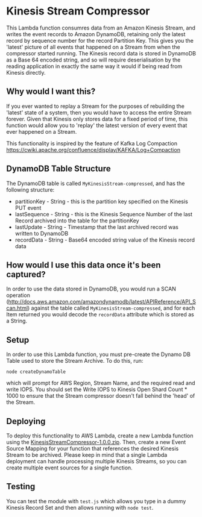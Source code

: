 # Kinesis Stream Compressor

This Lambda function consumres data from an Amazon Kinesis Stream, and writes the event records to Amazon DynamoDB, retaining only the latest record by sequence number for the record Partition Key. This gives you the 'latest' picture of all events that happened on a Stream from when the compressor started running. The Kinesis record data is stored in DynamoDB as a Base 64 encoded string, and so will require deserialisation by the reading application in exactly the same way it would if being read from Kinesis directly. 

## Why would I want this?

If you ever wanted to replay a Stream for the purposes of rebuilding the 'latest' state of a system, then you would have to access the entire Stream forever. Given that Kinesis only stores data for a fixed period of time, this function would allow you to 'replay' the latest version of every event that ever happened on a Stream.

This functionality is inspired by the feature of Kafka Log Compaction https://cwiki.apache.org/confluence/display/KAFKA/Log+Compaction 


## DynamoDB Table Structure

The DynamoDB table is called ```MyKinesisStream-compressed```, and has the following structure:

* partitionKey - String - this is the partition key specified on the Kinesis PUT event
* lastSequence - String - this is the Kinesis Sequence Number of the last Record archived into the table for the partitionKey
* lastUpdate - String - Timestamp that the last archived record was written to DynamoDB
* recordData - String - Base64 encoded string value of the Kinesis record data

## How would I use this data once it's been captured?

In order to use the data stored in DynamoDB, you would run a SCAN operation (http://docs.aws.amazon.com/amazondynamodb/latest/APIReference/API_Scan.html) against the table called ```MyKinesisStream-compressed```, and for each Item returned you would decode the ```recordData``` attribute which is stored as a String.

## Setup

In order to use this Lambda function, you must pre-create the Dynamo DB Table used to store the Stream Archive. To do this, run:

```
node createDynamoTable
```

which will prompt for AWS Region, Stream Name, and the required read and write IOPS. You should set the Write IOPS to Kinesis Open Shard Count * 1000 to ensure that the Stream compressor doesn't fall behind the 'head' of the Stream.

## Deploying

To deploy this functionality to AWS Lambda, create a new Lambda function using the [KinesisStreamCompressor-1.0.0.zip](dist/KinesisStreamCompressor-1.0.0.zip). Then, create a new Event Source Mapping for your function that references the desired Kinesis Stream to be archived. Please keep in mind that a single Lambda deployment can handle processing multiple Kinesis Streams, so you can create multiple event sources for a single function.

## Testing

You can test the module with ```test.js``` which allows you type in a dummy Kinesis Record Set and then allows running with ```node test```. 